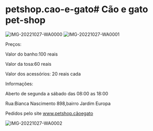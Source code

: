 # petshop.cao-e-gato# Cão e gato pet-shop
![IMG-20221027-WA0000](https://user-images.githubusercontent.com/111577151/198271777-8209549c-24a6-4ade-99c1-7c1f998f4aa5.jpg)
![IMG-20221027-WA0001](https://user-images.githubusercontent.com/111577151/198271791-ca53e65f-ebf0-4739-ba86-08cd118b855b.jpg)

Preços:

Valor do banho:100 reais

Valor da tosa:60 reais

Valor dos acessórios: 20 reais cada

Informações:

Aberto de segunda a sábado das 08:00 as 18:00

Rua:Bianca Nascimento 898,bairro Jardim Europa

Pedidos pelo site www.petshop.cãoegato

![IMG-20221027-WA0002](https://user-images.githubusercontent.com/111577151/198277870-d3782342-d114-4665-9f82-fd32daac4b3c.jpg)

